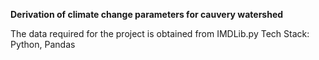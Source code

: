 **Derivation of climate change parameters for cauvery watershed**

The data required for the project is obtained from IMDLib.py
Tech Stack: Python, Pandas
